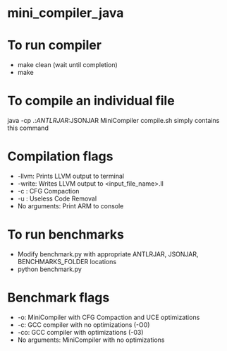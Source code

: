 # mini_compiler_java

# To run compiler
* make clean (wait until completion)
* make

# To compile an individual file
java -cp .:$ANTLRJAR:$JSONJAR MiniCompiler <flags>
compile.sh simply contains this command

# Compilation flags
* -llvm: Prints LLVM output to terminal
* -write: Writes LLVM output to <input_file_name>.ll
* -c     : CFG Compaction
* -u     : Useless Code Removal
* No arguments: Print ARM to console

# To run benchmarks
* Modify benchmark.py with appropriate ANTLRJAR, JSONJAR, BENCHMARKS_FOLDER locations
* python benchmark.py <flags>

# Benchmark flags
* -o: MiniCompiler with CFG Compaction and UCE optimizations
* -c: GCC compiler with no optimizations (-O0)
* -co: GCC compiler with optimizations (-03)
* No arguments: MiniCompiler with no optimizations
